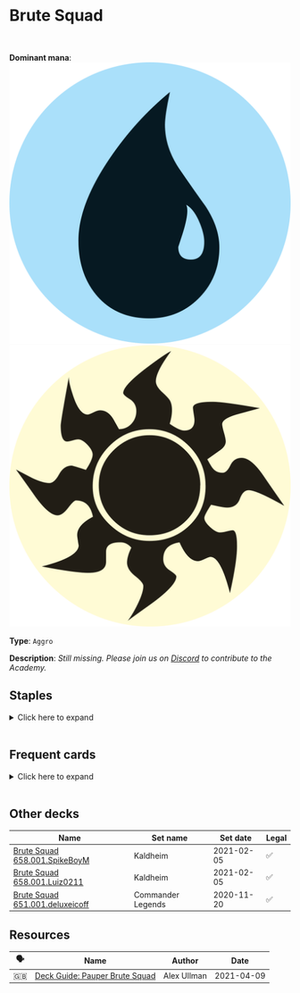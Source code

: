 <!-- This page is automatically generated by Myr: do not update it manually. -->
<!-- Changes directly applied here will be lost. -->
<!-- If you plan to update this page, please update the template at https://github.com/Pauperformance/pauperformance-bot -->
<!-- Templates can be found under pauperformance-bot/resources/templates/ -->
# Brute Squad
<br/>


**Dominant mana**: <img src="../resources/images/mana/U.png" class="dominant-mana-icon"/> <img src="../resources/images/mana/W.png" class="dominant-mana-icon"/>

**Type**: `Aggro`

**Description**: _Still missing. Please join us on [Discord](https://discord.gg/fYQbpjjkQ3) to contribute to the Academy._


## **Staples**

<details>
  <summary>Click here to expand</summary>
<a href="https://scryfall.com/card/td2/4/ardent-recruit"><img src="https://c1.scryfall.com/file/scryfall-cards/normal/front/3/a/3a7f9bd7-7232-4956-873d-52ff82eabfb3.jpg" class="archetype-card rounded-image"/></a>
<a href="https://scryfall.com/card/som/4/auriok-sunchaser"><img src="https://c1.scryfall.com/file/scryfall-cards/normal/front/e/2/e274a8b3-2d92-43d9-a436-d3f6f619ca95.jpg" class="archetype-card rounded-image"/></a>
<a href="https://scryfall.com/card/2xm/256/flayer-husk"><img src="https://c1.scryfall.com/file/scryfall-cards/normal/front/2/0/20b394f9-644d-426e-801b-110774092018.jpg" class="archetype-card rounded-image"/></a>
<a href="https://scryfall.com/card/jmp/466/gingerbrute"><img src="https://c1.scryfall.com/file/scryfall-cards/normal/front/c/1/c1195ec5-979b-4c4a-9c04-62bb53c2b011.jpg" class="archetype-card rounded-image"/></a>
<a href="https://scryfall.com/card/som/10/glint-hawk"><img src="https://c1.scryfall.com/file/scryfall-cards/normal/front/2/8/284c4710-4183-4743-9c8b-515cc98cbbb8.jpg" class="archetype-card rounded-image"/></a>
<a href="https://scryfall.com/card/cmd/17/journey-to-nowhere"><img src="https://c1.scryfall.com/file/scryfall-cards/normal/front/4/6/4686b51c-e02b-48c1-bafe-e8d08a5407b9.jpg" class="archetype-card rounded-image"/></a>
<a href="https://scryfall.com/card/iko/60/of-one-mind"><img src="https://c1.scryfall.com/file/scryfall-cards/normal/front/c/9/c95fb136-f21d-4f3a-82b7-bcf490b7e90c.jpg" class="archetype-card rounded-image"/></a>
<a href="https://scryfall.com/card/aer/167/ornithopter"><img src="https://c1.scryfall.com/file/scryfall-cards/normal/front/d/d/ddb96645-44d2-426c-90cb-3186297a8728.jpg" class="archetype-card rounded-image"/></a>
<a href="https://scryfall.com/card/mm2/64/thoughtcast"><img src="https://c1.scryfall.com/file/scryfall-cards/normal/front/8/9/895485a4-06b6-449d-8cf1-db08e52790e4.jpg" class="archetype-card rounded-image"/></a>
<a href="https://scryfall.com/card/2xm/35/thraben-inspector"><img src="https://c1.scryfall.com/file/scryfall-cards/normal/front/2/b/2be39749-ad6f-4160-99eb-c677eee7f1b2.jpg" class="archetype-card rounded-image"/></a>
<a href="https://scryfall.com/card/mrd/264/tooth-of-chiss-goria"><img src="https://c1.scryfall.com/file/scryfall-cards/normal/front/d/b/db5a91db-1b86-4471-badc-884142c355ca.jpg" class="archetype-card rounded-image"/></a>
</details><br/>



## **Frequent cards**

<details>
  <summary>Click here to expand</summary>
<a href="https://scryfall.com/card/bfz/76/dispel"><img src="https://c1.scryfall.com/file/scryfall-cards/normal/front/b/c/bceab6b3-6b64-4964-a501-ce806a6c13ad.jpg" class="archetype-card rounded-image"/></a>
<a href="https://scryfall.com/card/frf/154/harsh-sustenance"><img src="https://c1.scryfall.com/file/scryfall-cards/normal/front/7/7/770d60a0-23fc-4224-873c-2e5549b3a816.jpg" class="archetype-card rounded-image"/></a>
<a href="https://scryfall.com/card/2xm/291/springleaf-drum"><img src="https://c1.scryfall.com/file/scryfall-cards/normal/front/f/3/f3b3869b-6da1-4b01-a2e7-2018d478b6e5.jpg" class="archetype-card rounded-image"/></a>
</details><br/>





## **Other decks**

| Name | Set name | Set date | Legal |
| -----| -------- | -------- | ----- |
| [Brute Squad 658.001.SpikeBoyM](https://www.mtggoldfish.com/deck/4848403) | Kaldheim | 2021-02-05 | ✅ |
| [Brute Squad 658.001.Luiz0211](https://www.mtggoldfish.com/deck/4351093) | Kaldheim | 2021-02-05 | ✅ |
| [Brute Squad 651.001.deluxeicoff](https://www.mtggoldfish.com/deck/4795051) | Commander Legends | 2020-11-20 | ✅ |






## **Resources**

| 🗣️ | Name | Author | Date |
| -- | ---- | ------ | ---- |
| 🇬🇧 | <a target="_blank" href="https://strategy.channelfireball.com/all-strategy/home/deck-guide-pauper-brute-squad/">Deck Guide: Pauper Brute Squad</a> | Alex Ullman | 2021-04-09   |

